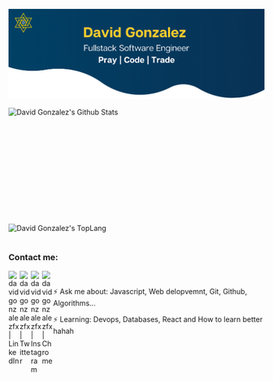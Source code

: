 <p align=center>
	<img src="https://github.com/davidgonzalezfx/davidgonzalezfx/raw/master/assets/home.png"/>
</p>

<div style="-webkit-column-count: 2; -moz-column-count: 2; column-count: 2; -webkit-column-rule: 1px dotted #e0e0e0; -moz-column-rule: 1px dotted #e0e0e0; column-rule: 1px dotted #e0e0e0;">
    <div style="display: inline-block;">
        <img width="450" height="224" img align="left" alt="David Gonzalez's Github Stats" src="https://github-readme-stats.vercel.app/api?username=davidgonzalezfx&show_icons=true&hide_border=true&count_private=true&hide=issues&title_color=063458" class="responsive" />
    </div>
    <br/>
    <div style="display: inline-block;">
        <img width="350" img align="center" alt="David Gonzalez's TopLang" src="https://github-readme-stats.vercel.app/api/top-langs/?username=davidgonzalezfx&layout=compact&hide_border=true&count_private=true&title_color=063458" class="responsive"/>
    </div>
</div>
<br/>


### Contact me:
[<img align="left" alt="davidgonzalezfx | LinkedIn" width="22px" src="https://cdn.jsdelivr.net/npm/simple-icons@v3/icons/linkedin.svg" />][linkedin]
[<img align="left" alt="davidgonzalezfx | Twitter" width="22px" src="https://cdn.jsdelivr.net/npm/simple-icons@v3/icons/twitter.svg" />][twitter]
[<img align="left" alt="davidgonzalezfx | Instagram" width="22px" src="https://cdn.jsdelivr.net/npm/simple-icons@v3/icons/instagram.svg" />][instagram]
[<img align="left" alt="davidgonzalezfx | Chrome" width="22px" src="https://cdn.jsdelivr.net/npm/simple-icons@3.4.1/icons/googlechrome.svg" />][chrome]

[linkedin]: https://www.linkedin.com/in/davidgonzalezfx/
[twitter]: https://twitter.com/davidgonzalezfx/
[instagram]: https://instagram.com/davidgonzalezfx/
[chrome]: https://davidgonzalezfx.xyz/
<br>

⚡ Ask me about: Javascript, Web delopvemnt, Git, Github, Algorithms...

⚡ Learning:  Devops, Databases, React and How to learn better hahah
